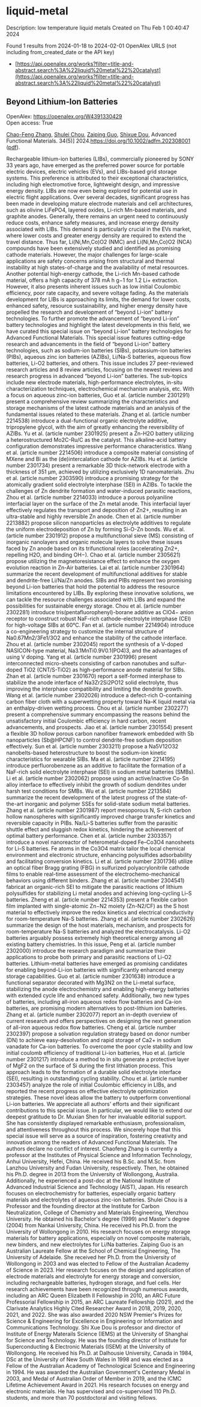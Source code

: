# liquid-metal
Description: low temperature liquid metals
Created on Thu Feb  1 00:40:47 2024

Found 1 results from 2024-01-18 to 2024-02-01
OpenAlex URLS (not including from_created_date or the API key)
- [https://api.openalex.org/works?filter=title-and-abstract.search%3A%22liquid%20metal%22%20catalyst](https://api.openalex.org/works?filter=title-and-abstract.search%3A%22liquid%20metal%22%20catalyst)

## Beyond Lithium‐Ion Batteries   

OpenAlex: https://openalex.org/W4391330429    
Open access: True
    
[Chao-Feng Zhang](https://openalex.org/A5072070957), [Shulei Chou](https://openalex.org/A5056158205), [Zaiping Guo](https://openalex.org/A5023330003), [Shixue Dou](https://openalex.org/A5015600384), Advanced Functional Materials. 34(5)] 2024.https://doi.org/10.1002/adfm.202308001 ([pdf](https://onlinelibrary.wiley.com/doi/pdfdirect/10.1002/adfm.202308001)).
    
Rechargeable lithium-ion batteries (LIBs), commercially pioneered by SONY 33 years ago, have emerged as the preferred power source for portable electric devices, electric vehicles (EVs), and LIBs-based grid storage systems. This preference is attributed to their exceptional characteristics, including high electromotive force, lightweight design, and impressive energy density. LIBs are now even being explored for potential use in electric flight applications. Over several decades, significant progress has been made in developing mature electrode materials and cell architectures, such as olivine LiFePO4, layered oxides, Li-rich Mn-based materials, and graphite anodes. Generally, there remains an urgent need to continuously reduce costs, enhance safety measures, and increase energy density associated with LIBs. This demand is particularly crucial in the EVs market, where lower costs and greater energy density are required to extend the travel distance. Thus far, Li(Ni,Mn,Co)O2 (NMC) and Li(Ni,Mn,Co)O2 (NCA) compounds have been extensively studied and identified as promising cathode materials. However, the major challenges for large-scale applications are safety concerns arising from structural and thermal instability at high states-of-charge and the availability of metal resources. Another potential high-energy cathode, the Li-rich Mn-based cathode material, offers a high capacity of 378 mA h g−1 for 1.2 Li+ extraction. However, it also presents inherent issues such as low initial Coulombic efficiency, poor rate capacity, and severe voltage fading. As the materials development for LIBs is approaching its limits, the demand for lower costs, enhanced safety, resource sustainability, and higher energy density have propelled the research and development of “beyond Li-ion” battery technologies. To further promote the advancement of “beyond Li-ion” battery technologies and highlight the latest developments in this field, we have curated this special issue on “beyond Li-ion” battery technologies for Advanced Functional Materials. This special issue features cutting-edge research and advancements in the field of “beyond Li-ion” battery technologies, such as sodium-ion batteries (SIBs), potassium-ion batteries (PIBs), aqueous zinc ion batteries (AZIBs), Li/Na-S batteries, aqueous flow batteries, Li-O2 batteries, and others. This issue includes 27 peer-reviewed research articles and 8 review articles, focusing on the newest reviews and research progress in advanced “beyond Li-ion” batteries. The sub-topics include new electrode materials, high-performance electrolytes, in-situ characterization techniques, electrochemical mechanism analysis, etc. With a focus on aqueous zinc-ion batteries, Guo et al. (article number 2301291) present a comprehensive review summarizing the characteristics and storage mechanisms of the latest cathode materials and an analysis of the fundamental issues related to these materials. Zhang et al. (article number 2214538) introduce a dual-functional organic electrolyte additive, tripropylene glycol, with the aim of greatly enhancing the reversibility of AZIBs. Yu et al. (article number 2301925) present a Zn-H2O battery utilizing a heterostructured Mo2C-Ru/C as the catalyst. This alkaline-acid battery configuration demonstrates impressive performance characteristics. Wang et al. (article number 2214506) introduce a composite material consisting of MXene and Bi as the (de)intercalation cathode for AZIBs. Hu et al. (article number 2301734) present a remarkable 3D thick-network electrode with a thickness of 351 µm, achieved by utilizing exclusively 1D nanomaterials. Zhu et al. (article number 2303590) introduce a promising strategy for the atomically gradient solid electrolyte interphase (SEI) in AZIBs. To tackle the challenges of Zn dendrite formation and water-induced parasitic reactions, Zhou et al. (article number 2214033) introduce a porous polyaniline interfacial layer on the surface of the Zn metal anode. This interfacial layer effectively regulates the transport and deposition of Zn2+, resulting in an ultra-stable and highly reversible Zn anode. Chen et al. (article number 2213882) propose silicon nanoparticles as electrolyte additives to regulate the uniform electrodeposition of Zn by forming Si-O-Zn bonds. Wu et al. (article number 2301912) propose a multifunctional sieve (MS) consisting of inorganic nanolayers and organic molecule layers to solve these issues faced by Zn anode based on its trifunctional roles (accelerating Zn2+, repelling H2O, and binding OH−). Chao et al. (article number 2305621) propose utilizing the magnetoresistance effect to enhance the oxygen evolution reaction in Zn-Air batteries. Lai et al. (article number 2301964) summarize the recent development of multifunctional additives for stable and dendrite-free Li/Na/Zn anodes. SIBs and PIBs represent two promising beyond Li-ion batteries that hold the potential to address the resource limitations encountered by LIBs. By exploring these innovative solutions, we can tackle the resource challenges associated with LIBs and expand the possibilities for sustainable energy storage. Chou et al. (article number 2302281) introduce tris(pentafluorophenyl)-borane additive as ClO4− anion receptor to construct robust NaF-rich cathode-electrolyte interphase (CEI) for high-voltage SIBs at 60°C. Fan et al. (article number 2214904) introduce a co-engineering strategy to customize the internal structure of Na0.67Mn2/3Fe1/3O2 and enhance the stability of the cathode interface. Zhou et al. (article number 2302045) report the synthesis of a V-doped NASICON-type material, Na3.1MnTi0.9V0.1(PO4)3, and the advantages of using V doping. Yang et al. (article number 2301996) present interconnected micro-sheets consisting of carbon nanotubes and sulfur-doped TiO2 (CNT/S-TiO2) as high-performance anode material for SIBs. Zhan et al. (article number 2301670) report a self-formed interphase to stabilize the anode interface of Na3Zr2Si2PO12 solid electrolyte, thus improving the interphase compatibility and limiting the dendrite growth. Wang et al. (article number 2302026) introduce a defect-rich O-containing carbon fiber cloth with a superwetting property toward Na–K liquid metal via an enthalpy-driven wetting process. Chou et al. (article number 2302277) present a comprehensive summary encompassing the reasons behind the unsatisfactory initial Coulombic efficiency in hard carbon, recent advancements, and prospects. Jiao et al. (article number 2301554) present a flexible 3D hollow porous carbon nanofiber framework embedded with Sb nanoparticles (Sb@HPCNF) to control dendrite-free sodium deposition effectively. Sun et al. (article number 2303211) propose a Na5V12O32 nanobelts-based heterostructure to boost the sodium-ion kinetic characteristics for wearable SIBs. Ma et al. (article number 2214195) introduce perfluorobenzene as an additive to facilitate the formation of a NaF-rich solid electrolyte interphase (SEI) in sodium metal batteries (SMBs). Li et al. (article number 2302062) propose using an active/inactive Co-Sn alloy interface to effectively inhibit the growth of sodium dendrites under harsh test conditions for SMBs. Wu et al. (article number 2213584) summarize the recent development of the latest progress of the state-of-the-art inorganic and polymer SSEs for solid-state sodium metal batteries. Zhang et al. (article number 2301987) report mesoporous N, S-rich carbon hollow nanospheres with significantly improved charge transfer kinetics and reversible capacity in PIBs. Na/Li-S batteries suffer from the parasitic shuttle effect and sluggish redox kinetics, hindering the achievement of optimal battery performance. Chen et al. (article number 2303357) introduce a novel nanoreactor of heterometal-doped Fe–Co3O4 nanosheets for Li–S batteries. Fe atoms in the Co3O4 matrix tailor the local chemical environment and electronic structure, enhancing polysulfides adsorbability and facilitating conversion kinetics. Li et al. (article number 2301736) utilize an optical fiber Bragg grating (FBG) in sulfurized polyacrylonitrile cathode films to enable real-time assessment of the electrochemo-mechanical behaviors using different binders. Zhang et al. (article number 2304541) fabricat an organic-rich SEI to mitigate the parasitic reactions of lithium polysulfides for stabilizing Li metal anodes and achieving long-cycling Li–S batteries. Zheng et al. (article number 2214353) present a flexible carbon film implanted with single-atomic Zn−N2 moiety (Zn-N2/CF) as the S host material to effectively improve the redox kinetics and electrical conductivity for room-temperature Na-S batteries. Zhang et al. (article number 2302626) summarize the design of the host materials, mechanism, and prospects for room-temperature Na-S batteries and analyzed the electrocatalysis. Li-O2 batteries arguably possess extremely high theoretical energy among all existing battery chemistries. In this issue, Peng et al. (article number 2302000) introduce the research paradigm and summarize their applications to probe both primary and parasitic reactions of Li-O2 batteries. Lithium-metal batteries have emerged as promising candidates for enabling beyond-Li-ion batteries with significantly enhanced energy storage capabilities. Guo et al. (article number 2301638) introduce a functional separator decorated with Mg3N2 on the Li-metal surface, stabilizing the anode electrochemistry and enabling high-energy batteries with extended cycle life and enhanced safety. Additionally, two new types of batteries, including all-iron aqueous redox flow batteries and Ca-ion batteries, are promising modern alternatives to post-lithium ion batteries. Zhang et al. (article number 2302077) report an in-depth overview of current research and offers perspectives on designing the next generation of all-iron aqueous redox flow batteries. Cheng et al. (article number 2302397) propose a solvation regulation strategy based on donor number (DN) to achieve easy-desolvation and rapid storage of Ca2+ in sodium vanadate for Ca-ion batteries. To overcome the poor cycle stability and low initial coulomb efficiency of traditional Li-ion batteries, Huo et al. (article number 2301217) introduce a method to in situ generate a protective layer of MgF2 on the surface of Si during the first lithiation process. This approach leads to the formation of a durable solid electrolyte interface (SEI), resulting in outstanding cycling stability. Chou et al. (article number 2303457) analyze the role of initial Coulombic efficiency in LIBs, and reported the recent progress on effective electrolyte optimization strategies. These novel ideas allow the battery to outperform conventional Li-ion batteries. We appreciate all authors' efforts and their significant contributions to this special issue. In particular, we would like to extend our deepest gratitude to Dr. Muxian Shen for her invaluable editorial support. She has consistently displayed remarkable enthusiasm, professionalism, and attentiveness throughout this process. We sincerely hope that this special issue will serve as a source of inspiration, fostering creativity and innovation among the readers of Advanced Functional Materials. The authors declare no conflict of interest. Chaofeng Zhang is currently a professor at the Institutes of Physical Science and Information Technology, Anhui University, Hefei, China. He received his B.Sc. and M.Sc. from Lanzhou University and Fudan University, respectively. Then, he obtained his Ph.D. degree in 2013 from the University of Wollongong, Australia. Additionally, he experienced a post-doc at the National Institute of Advanced Industrial Science and Technology (AIST), Japan. His research focuses on electrochemistry for batteries, especially organic battery materials and electrolytes of aqueous zinc-ion batteries. Shulei Chou is a Professor and the founding director at the Institute for Carbon Neutralization, College of Chemistry and Materials Engineering, Wenzhou University. He obtained his Bachelor's degree (1999) and Master's degree (2004) from Nankai University, China. He received his Ph.D. from the University of Wollongong in 2010. His research focuses on energy storage materials for battery applications, especially on novel composite materials, new binders, and new electrolytes for Li/Na batteries. Zaiping Guo is an Australian Laureate Fellow at the School of Chemical Engineering, The University of Adelaide. She received her Ph.D. from the University of Wollongong in 2003 and was elected to Fellow of the Australian Academy of Science in 2023. Her research focuses on the design and application of electrode materials and electrolyte for energy storage and conversion, including rechargeable batteries, hydrogen storage, and fuel cells. Her research achievements have been recognized through numerous awards, including an ARC Queen Elizabeth II Fellowship in 2010, an ARC Future Professorial Fellowship in 2015, an ARC Laureate Fellowship (2021), and the Clarivate Analytics Highly Cited Researcher Award in 2018, 2019, 2020, 2021, and 2022. She was also awarded 2020 NSW Premier's Prizes for Science & Engineering for Excellence in Engineering or Information and Communications Technology. Shi Xue Dou is professor and director of Institute of Energy Materails Science (IEMS) at the University of Shanghai for Science and Technology. He was the founding director of Institute for Superconducting & Electronic Materials (ISEM) at the University of Wollongong. He received his Ph.D. at Dalhousie University, Canada in 1984, DSc at the University of New South Wales in 1998 and was elected as a Fellow of the Australian Academy of Technological Science and Engineering in 1994. He was awarded the Australian Government's Centenary Medal in 2003, and Medal of Australian Order of Member in 2019, and the ICMC Lifetime Achievement Award in 2021. His research focuses on energy and electronic materials. He has supervised and co-supervised 110 Ph.D. students, and more than 70 postdoctoral and visiting fellows.    

    
